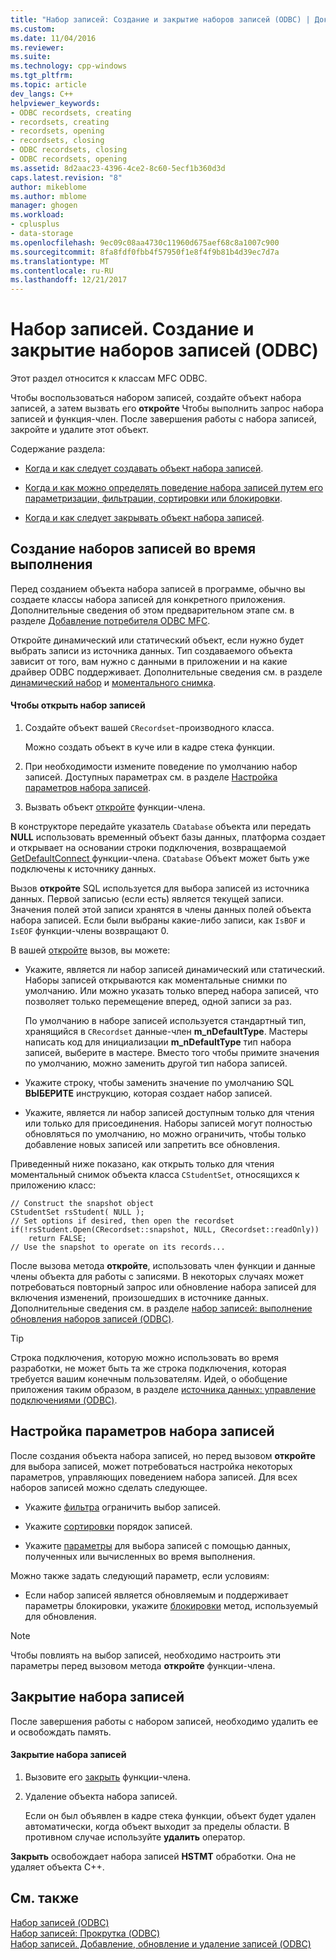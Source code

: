 ```yaml
---
title: "Набор записей: Создание и закрытие наборов записей (ODBC) | Документы Microsoft"
ms.custom: 
ms.date: 11/04/2016
ms.reviewer: 
ms.suite: 
ms.technology: cpp-windows
ms.tgt_pltfrm: 
ms.topic: article
dev_langs: C++
helpviewer_keywords:
- ODBC recordsets, creating
- recordsets, creating
- recordsets, opening
- recordsets, closing
- ODBC recordsets, closing
- ODBC recordsets, opening
ms.assetid: 8d2aac23-4396-4ce2-8c60-5ecf1b360d3d
caps.latest.revision: "8"
author: mikeblome
ms.author: mblome
manager: ghogen
ms.workload:
- cplusplus
- data-storage
ms.openlocfilehash: 9ec09c08aa4730c11960d675aef68c8a1007c900
ms.sourcegitcommit: 8fa8fdf0fbb4f57950f1e8f4f9b81b4d39ec7d7a
ms.translationtype: MT
ms.contentlocale: ru-RU
ms.lasthandoff: 12/21/2017
---
```

# <a name="recordset-creating-and-closing-recordsets-odbc"></a>Набор записей. Создание и закрытие наборов записей (ODBC)
Этот раздел относится к классам MFC ODBC.  
  
 Чтобы воспользоваться набором записей, создайте объект набора записей, а затем вызвать его **откройте** Чтобы выполнить запрос набора записей и функция-член. После завершения работы с набора записей, закройте и удалите этот объект.  
  
 Содержание раздела:  
  
-   [Когда и как следует создавать объект набора записей](#_core_creating_recordsets_at_run_time).  
  
-   [Когда и как можно определять поведение набора записей путем его параметризации, фильтрации, сортировки или блокировки](#_core_setting_recordset_options).  
  
-   [Когда и как следует закрывать объект набора записей](#_core_closing_a_recordset).  
  
##  <a name="_core_creating_recordsets_at_run_time"></a>Создание наборов записей во время выполнения  
 Перед созданием объекта набора записей в программе, обычно вы создаете классы набора записей для конкретного приложения. Дополнительные сведения об этом предварительном этапе см. в разделе [Добавление потребителя ODBC MFC](../../mfc/reference/adding-an-mfc-odbc-consumer.md).  
  
 Откройте динамический или статический объект, если нужно будет выбрать записи из источника данных. Тип создаваемого объекта зависит от того, вам нужно с данными в приложении и на какие драйвер ODBC поддерживает. Дополнительные сведения см. в разделе [динамический набор](../../data/odbc/dynaset.md) и [моментального снимка](../../data/odbc/snapshot.md).  
  
#### <a name="to-open-a-recordset"></a>Чтобы открыть набор записей  
  
1.  Создайте объект вашей `CRecordset`-производного класса.  
  
     Можно создать объект в куче или в кадре стека функции.  
  
2.  При необходимости измените поведение по умолчанию набор записей. Доступных параметрах см. в разделе [Настройка параметров набора записей](#_core_setting_recordset_options).  
  
3.  Вызвать объект [откройте](../../mfc/reference/crecordset-class.md#open) функции-члена.  
  
 В конструкторе передайте указатель `CDatabase` объекта или передать **NULL** использовать временный объект базы данных, платформа создает и открывает на основании строки подключения, возвращаемой [GetDefaultConnect ](../../mfc/reference/crecordset-class.md#getdefaultconnect) функции-члена. `CDatabase` Объект может быть уже подключены к источнику данных.  
  
 Вызов **откройте** SQL используется для выбора записей из источника данных. Первой записью (если есть) является текущей записи. Значения полей этой записи хранятся в члены данных полей объекта набора записей. Если были выбраны какие-либо записи, как `IsBOF` и `IsEOF` функции-члены возвращают 0.  
  
 В вашей [откройте](../../mfc/reference/crecordset-class.md#open) вызов, вы можете:  
  
-   Укажите, является ли набор записей динамический или статический. Наборы записей открываются как моментальные снимки по умолчанию. Или можно указать только вперед набора записей, что позволяет только перемещение вперед, одной записи за раз.  
  
     По умолчанию в наборе записей используется стандартный тип, хранящийся в `CRecordset` данные-член **m_nDefaultType**. Мастеры написать код для инициализации **m_nDefaultType** тип набора записей, выберите в мастере. Вместо того чтобы примите значения по умолчанию, можно заменить другой тип набора записей.  
  
-   Укажите строку, чтобы заменить значение по умолчанию SQL **ВЫБЕРИТЕ** инструкцию, которая создает набор записей.  
  
-   Укажите, является ли набор записей доступным только для чтения или только для присоединения. Наборы записей могут полностью обновляться по умолчанию, но можно ограничить, чтобы только добавление новых записей или запретить все обновления.  
  
 Приведенный ниже показано, как открыть только для чтения моментальный снимок объекта класса `CStudentSet`, относящихся к приложению класс:  
  
```  
// Construct the snapshot object  
CStudentSet rsStudent( NULL );  
// Set options if desired, then open the recordset  
if(!rsStudent.Open(CRecordset::snapshot, NULL, CRecordset::readOnly))  
    return FALSE;  
// Use the snapshot to operate on its records...  
```  
  
 После вызова метода **откройте**, использовать член функции и данные члены объекта для работы с записями. В некоторых случаях может потребоваться повторный запрос или обновление набора записей для включения изменений, произошедших в источнике данных. Дополнительные сведения см. в разделе [набор записей: выполнение обновления наборов записей (ODBC)](../../data/odbc/recordset-requerying-a-recordset-odbc.md).  
  
> [!TIP]
>  Строка подключения, которую можно использовать во время разработки, не может быть та же строка подключения, которая требуется вашим конечным пользователям. Идей, о обобщение приложения таким образом, в разделе [источника данных: управление подключениями (ODBC)](../../data/odbc/data-source-managing-connections-odbc.md).  
  
##  <a name="_core_setting_recordset_options"></a>Настройка параметров набора записей  
 После создания объекта набора записей, но перед вызовом **откройте** для выбора записей, может потребоваться настройка некоторых параметров, управляющих поведением набора записей. Для всех наборов записей можно сделать следующее.  
  
-   Укажите [фильтра](../../data/odbc/recordset-filtering-records-odbc.md) ограничить выбор записей.  
  
-   Укажите [сортировки](../../data/odbc/recordset-sorting-records-odbc.md) порядок записей.  
  
-   Укажите [параметры](../../data/odbc/recordset-parameterizing-a-recordset-odbc.md) для выбора записей с помощью данных, полученных или вычисленных во время выполнения.  
  
 Можно также задать следующий параметр, если условиям:  
  
-   Если набор записей является обновляемым и поддерживает параметры блокировки, укажите [блокировки](../../data/odbc/recordset-locking-records-odbc.md) метод, используемый для обновления.  
  
> [!NOTE]
>  Чтобы повлиять на выбор записей, необходимо настроить эти параметры перед вызовом метода **откройте** функции-члена.  
  
##  <a name="_core_closing_a_recordset"></a>Закрытие набора записей  
 После завершения работы с набором записей, необходимо удалить ее и освобождать память.  
  
#### <a name="to-close-a-recordset"></a>Закрытие набора записей  
  
1.  Вызовите его [закрыть](../../mfc/reference/crecordset-class.md#close) функции-члена.  
  
2.  Удаление объекта набора записей.  
  
     Если он был объявлен в кадре стека функции, объект будет удален автоматически, когда объект выходит за пределы области. В противном случае используйте **удалить** оператор.  
  
 **Закрыть** освобождает набора записей **HSTMT** обработки. Она не удаляет объекта C++.  
  
## <a name="see-also"></a>См. также  
 [Набор записей (ODBC)](../../data/odbc/recordset-odbc.md)   
 [Набор записей: Прокрутка (ODBC)](../../data/odbc/recordset-scrolling-odbc.md)   
 [Набор записей. Добавление, обновление и удаление записей (ODBC)](../../data/odbc/recordset-adding-updating-and-deleting-records-odbc.md)